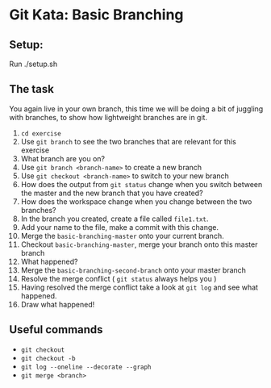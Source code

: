 # Git Kata: Basic Branching
## Setup:
Run ./setup.sh

## The task
You again live in your own branch, this time we will be doing a bit of juggling with branches, to show how lightweight branches are in git.

1. `cd exercise`
1. Use `git branch` to see the two branches that are relevant for this exercise
1. What branch are you on?
1. Use `git branch <branch-name>` to create a new branch
1. Use `git checkout <branch-name>` to switch to your new branch
1. How does the output from `git status` change when you switch between the master and the new branch that you have created?
1. How does the workspace change when you change between the two branches?
1. In the branch you created, create a file called `file1.txt`.
1. Add your name to the file, make a commit with this change.
1. Merge the `basic-branching-master` onto your current branch.
1. Checkout `basic-branching-master`, merge your branch onto this master branch
1. What happened?
1. Merge the `basic-branching-second-branch` onto your master branch
1. Resolve the merge conflict ( `git status` always helps you )
1. Having resolved the merge conflict take a look at `git log` and see what happened.
1. Draw what happened!

## Useful commands
- `git checkout`
- `git checkout -b`
- `git log --oneline --decorate --graph`
- `git merge <branch>`
